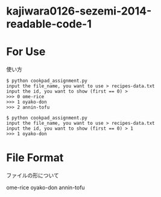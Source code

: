 kajiwara0126-sezemi-2014-readable-code-1
===================================

# For Use
使い方

```
$ python cookpad_assignment.py
input the file_name, you want to use > recipes-data.txt
input the id, you want to show (first == 0) > 
>>> 0 ome-rice
>>> 1 oyako-don
>>> 2 annin-tofu

$ python cookpad_assignment.py
input the file_name, you want to use > recipes-data.txt
input the id, you want to show (first == 0) > 1
>>> 1 oyako-don
```

# File Format
ファイルの形について

ome-rice
oyako-don
annin-tofu